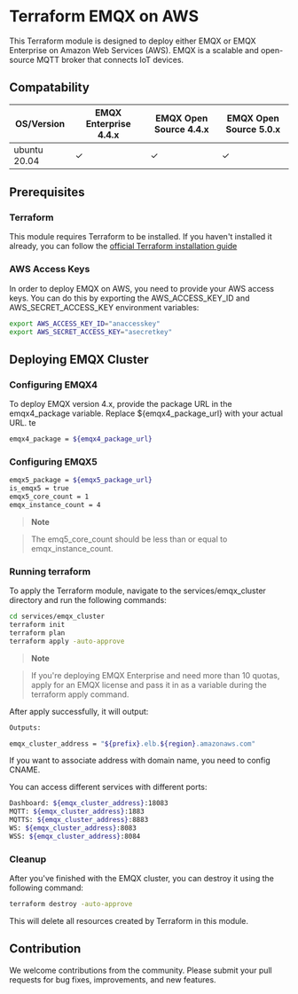 # Terraform EMQX on AWS

This Terraform module is designed to deploy either EMQX or EMQX Enterprise on Amazon Web Services (AWS). EMQX is a scalable and open-source MQTT broker that connects IoT devices.

## Compatability

|   OS/Version | EMQX Enterprise 4.4.x | EMQX Open Source 4.4.x | EMQX Open Source 5.0.x |
|--------------|-----------------------|------------------------|------------------------|
| ubuntu 20.04 | ✓                     | ✓                      | ✓                      |


## Prerequisites

### Terraform 

This module requires Terraform to be installed. If you haven't installed it already, you can follow the [official Terraform installation guide](https://developer.hashicorp.com/terraform/tutorials/gcp-get-started/install-cli)

### AWS Access Keys

In order to deploy EMQX on AWS, you need to provide your AWS access keys. You can do this by exporting the AWS_ACCESS_KEY_ID and AWS_SECRET_ACCESS_KEY environment variables:

``` bash
export AWS_ACCESS_KEY_ID="anaccesskey"
export AWS_SECRET_ACCESS_KEY="asecretkey"
```


## Deploying EMQX Cluster

### Configuring EMQX4

To deploy EMQX version 4.x, provide the package URL in the emqx4_package variable. Replace ${emqx4_package_url} with your actual URL.
te
```bash
emqx4_package = ${emqx4_package_url}
```

### Configuring EMQX5

```bash
emqx5_package = ${emqx5_package_url}
is_emqx5 = true
emqx5_core_count = 1
emqx_instance_count = 4
```

> **Note**

> The emq5_core_count should be less than or equal to emqx_instance_count. 


### Running terraform

To apply the Terraform module, navigate to the services/emqx_cluster directory and run the following commands:

```bash
cd services/emqx_cluster
terraform init
terraform plan
terraform apply -auto-approve
```

> **Note**

> If you're deploying EMQX Enterprise and need more than 10 quotas, apply for an EMQX license and pass it in as a variable during the terraform apply command.


After apply successfully, it will output:
```bash
Outputs:

emqx_cluster_address = "${prefix}.elb.${region}.amazonaws.com"
```

If you want to associate address with domain name, you need to config CNAME.

You can access different services with different ports:
```bash
Dashboard: ${emqx_cluster_address}:18083
MQTT: ${emqx_cluster_address}:1883
MQTTS: ${emqx_cluster_address}:8883
WS: ${emqx_cluster_address}:8083
WSS: ${emqx_cluster_address}:8084
```

### Cleanup

After you've finished with the EMQX cluster, you can destroy it using the following command:


```bash
terraform destroy -auto-approve
```

This will delete all resources created by Terraform in this module.

## Contribution

We welcome contributions from the community. Please submit your pull requests for bug fixes, improvements, and new features.
